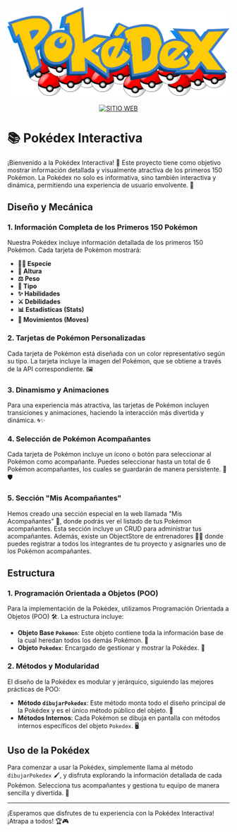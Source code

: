 ![Pokedex](https://raw.githubusercontent.com/sleduardo20/pokedex/0671af442dff1d8f7141e49eb83b438885bbc9e9/public/img/logo.svg)
<p align="center">
  <a href="https://alissonhernandez.github.io/Pokedex_HDP/">
    <img src="https://img.shields.io/badge/SITIO%20WEB-ff69b4?style=for-the-badge" alt="SITIO WEB">
  </a>
</p>

# 📚 Pokédex Interactiva

¡Bienvenido a la Pokédex Interactiva! 🎉 Este proyecto tiene como objetivo mostrar información detallada y visualmente atractiva de los primeros 150 Pokémon. La Pokédex no solo es informativa, sino también interactiva y dinámica, permitiendo una experiencia de usuario envolvente. 🌟

## Diseño y Mecánica

### 1. Información Completa de los Primeros 150 Pokémon
Nuestra Pokédex incluye información detallada de los primeros 150 Pokémon. Cada tarjeta de Pokémon mostrará:
- **🦸‍♂️ Especie**
- **📏 Altura**
- **⚖️ Peso**
- **🔮 Tipo**
- **✨ Habilidades**
- **⚔️ Debilidades**
- **📊 Estadísticas (Stats)**
- **📜 Movimientos (Moves)**

### 2. Tarjetas de Pokémon Personalizadas
Cada tarjeta de Pokémon está diseñada con un color representativo según su tipo. La tarjeta incluye la imagen del Pokémon, que se obtiene a través de la API correspondiente. 🖼️

### 3. Dinamismo y Animaciones
Para una experiencia más atractiva, las tarjetas de Pokémon incluyen transiciones y animaciones, haciendo la interacción más divertida y dinámica. 🌀✨

### 4. Selección de Pokémon Acompañantes
Cada tarjeta de Pokémon incluye un ícono o botón para seleccionar al Pokémon como acompañante. Puedes seleccionar hasta un total de 6 Pokémon acompañantes, los cuales se guardarán de manera persistente. 👥🛡️

### 5. Sección "Mis Acompañantes"
Hemos creado una sección especial en la web llamada "Mis Acompañantes" 👫, donde podrás ver el listado de tus Pokémon acompañantes. Esta sección incluye un CRUD para administrar tus acompañantes. Además, existe un ObjectStore de entrenadores 🏋️‍♂️ donde puedes registrar a todos los integrantes de tu proyecto y asignarles uno de los Pokémon acompañantes.

## Estructura

### 1. Programación Orientada a Objetos (POO)
Para la implementación de la Pokédex, utilizamos Programación Orientada a Objetos (POO) 🛠️. La estructura incluye:
- **Objeto Base `Pokemon`**: Este objeto contiene toda la información base de la cual heredan todos los demás Pokémon. 🧬
- **Objeto `Pokedex`**: Encargado de gestionar y mostrar la Pokédex. 📇

### 2. Métodos y Modularidad
El diseño de la Pokédex es modular y jerárquico, siguiendo las mejores prácticas de POO:
- **Método `dibujarPokedex`**: Este método monta todo el diseño principal de la Pokédex y es el único método público del objeto. 🎨
- **Métodos Internos**: Cada Pokémon se dibuja en pantalla con métodos internos específicos del objeto `Pokedex`. 🖥️

## Uso de la Pokédex

Para comenzar a usar la Pokédex, simplemente llama al método `dibujarPokedex` 🖌️, y disfruta explorando la información detallada de cada Pokémon. Selecciona tus acompañantes y gestiona tu equipo de manera sencilla y divertida. 🚀

---

¡Esperamos que disfrutes de tu experiencia con la Pokédex Interactiva! ¡Atrapa a todos! 🏆🎮

